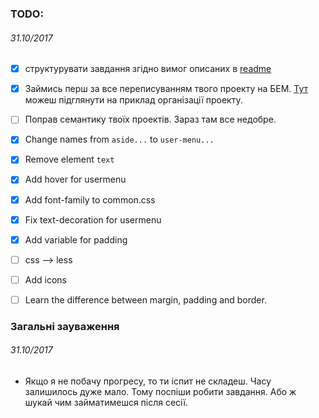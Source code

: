 ### TODO: 
###### *31.10/2017*
- [x] структурувати завдання згідно вимог описаних в [readme](https://github.com/WebDevCourse2017/HTML-Codding/blob/master/readme.md)
- [x] Займись перш за все переписуванням твого проекту на БЕМ. [Тут](https://github.com/WebDevCourse2017/HTML-Codding/tree/master/Mykhailo_Ivankiv/BEM) можеш підглянути на приклад організації проекту.
- [ ] Поправ семантику твоїх проектів. Зараз там все недобре. 

- [x] Change names from `aside...` to `user-menu...`
- [x] Remove element `text`
- [x] Add hover for usermenu
- [x] Add font-family to common.css
- [x] Fix text-decoration for usermenu
- [x] Add variable for padding
- [ ] css --> less
- [ ] Add icons
- [ ] Learn the difference between margin, padding and border.

### Загальні зауваження
###### *31.10/2017* 
- Якщо я не побачу прогресу, то ти іспит не складеш. Часу залишилось дуже мало. Тому поспіши робити завдання. Або ж шукай чим займатимешся після сесії.